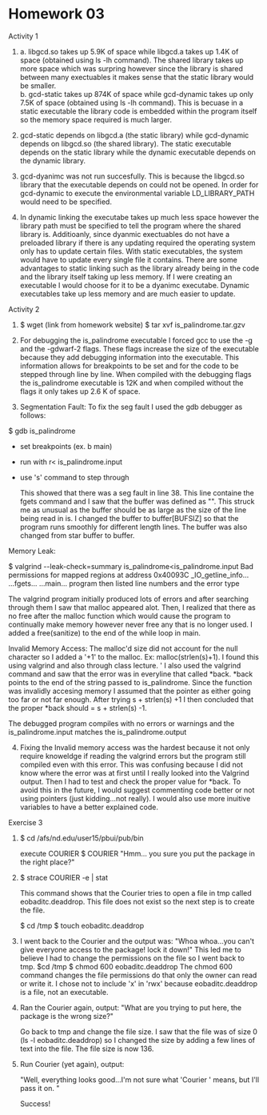 Homework 03
===========
Activity 1
1. a. libgcd.so takes up 5.9K of space while libgcd.a takes up 1.4K of space (obtained using ls -lh command).  The shared library takes up more space which was surpring however since the library is shared between many exectuables it makes sense that the static library would be smaller.  
   b. gcd-static takes up 874K of space while gcd-dynamic takes up only 7.5K of space (obtained using ls -lh command).  This is becuase in a static executable the library code is embedded within the program itself so the memory space required is much larger.  

2. gcd-static depends on libgcd.a (the static library) while gcd-dynamic depends on libgcd.so (the shared library).  The static executable depends on the static library while the dynamic executable depends on the dynamic library.  

3. gcd-dyanimc was not run succesfully.  This is because the libgcd.so library that the executable depends on could not be opened.  In order for gcd-dynamic to execute the environmental variable LD_LIBRARY_PATH would need to be specified.  

4. In dynamic linking the executabe takes up much less space however the library path must be specified to tell the program where the shared library is.  Additioanly, since dyanmic exectuables do not have a preloaded library if there is any updating required the operating system only has to update certain files.  With static executables, the system would have to update every single file it contains.  There are some advantages to static linking such as the library already being in the code and the library itself taking up less memory.  If I were creating an executable I would choose for it to be a dyanimc executabe.  Dynamic executables take up less memory and are much easier to update.  

Activity 2 

1. $ wget (link from homework website) 
   $ tar xvf is_palindrome.tar.gzv

2. For debugging the is_palindrome executable I forced gcc to use the -g and the -gdwarf-2 flags.  These flags increase the size of the executable because they add debugging information into the executable.  This information allows for breakpoints to be set and for the code to be stepped through line by line. When compiled with the debugging flags the is_palindrome executable is 12K and when compiled without the flags it only takes up 2.6 K of space.   

3. Segmentation Fault: To fix the seg fault I used the gdb debugger as follows: 

$ gdb is_palindrome
* set breakpoints (ex. b main) 
* run with r< is_palindrome.input
* use 's' command to step through


   This showed that there was a seg fault in line 38.  This line containe the fgets command and I saw that the buffer was defined as "".  This struck me as unusual as the buffer should be as large as the size of the line being read in is.  I changed the buffer to buffer[BUFSIZ] so that the program runs smoothly for different length lines. The buffer was also changed from star buffer to buffer.  

Memory Leak: 

$ valgrind --leak-check=summary is_palindrome<is_palindrome.input 
	Bad permissions for mapped regions at address 0x40093C
		_IO_getline_info...
		...fgets...
		...main...
		program then listed line numbers and the error type

   The valgrind program initially produced lots of errors and after searching through them I saw that malloc appeared alot.  Then, I realized that there as no free after the malloc function which would cause the program to continually make memory however never free any that is no longer used. I added a free(sanitize) to the end of the while loop in main.  

Invalid Memory Access:
	The malloc'd size did not account for the null character so I added a '+1' to the malloc.  Ex: malloc(strlen(s)+1).  I found this using valgrind and also through class lecture. ' 
	I also used the valgrind command  and saw that the error was in everyline that called *back.  *back points to the end of the string passed to is_palindrome.  Since the function was invalidly accesing memory I assumed that the pointer as either going too far or not far enough.  After trying s + strlen(s) +1 I then concluded that the proper *back should = s + strlen(s) -1.  

   The debugged program compiles with no errors or warnings and the is_palindrome.input matches the is_palindrome.output

4.  Fixing the Invalid memory access was the hardest because it not only require knoweldge if reading the valgrind errors but the program still compiled even with this error.  This was confusing because I did not know where the error was at first until I really looked into the Valgrind output.  Then I had to test and check the proper value for *back.  To avoid this in the future, I would suggest commenting code better or not using pointers (just kidding...not really). I would also use more inuitive variables to have a better explained code.    


Exercise 3

1. $ cd /afs/nd.edu/user15/pbui/pub/bin

    execute COURIER 
    $ COURIER 
    "Hmm... you sure you put the package in the right place?" 
2. $ strace COURIER -e | stat

   This command shows that the Courier tries to open a file in tmp called eobaditc.deaddrop.   This file does not exist so the next step is to create the file. 

   $ cd /tmp
   $ touch eobaditc.deaddrop

3.  I went back to the Courier and the output was: 
	"Whoa whoa...you can't give everyone access to the package! lock it down!" 
	This led me to believe I had to change the permissions on the file so I went back to tmp. 
   $cd /tmp
   $ chmod 600 eobaditc.deaddrop
	The chmod 600 command changes the file permissions do that only the owner can read or write it.  I chose not to include 'x' in 'rwx' because eobaditc.deaddrop is a file, not an executable. 

4.  Ran the Courier again, output: 
	"What are you trying to put here, the package is the wrong size?" 

	Go back to tmp and change the file size.  I saw that the file was of size 0 (ls -l eobaditc.deaddrop) so I changed the size by adding a few lines of text into the file.  The file size is now 136.  

5.  Run Courier (yet again), output: 

	"Well, everything looks good...I'm not sure what 'Courier ' means, but I'll pass it on. " 

    Success!
